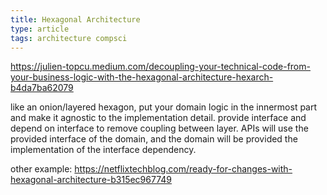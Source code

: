 ```yaml
---
title: Hexagonal Architecture
type: article
tags: architecture compsci
---
```


https://julien-topcu.medium.com/decoupling-your-technical-code-from-your-business-logic-with-the-hexagonal-architecture-hexarch-b4da7ba62079

like an onion/layered hexagon, put your domain logic in the innermost part and make it agnostic to the implementation detail.
provide interface and depend on interface to remove coupling between layer.
APIs will use the provided interface of the domain, and the domain will be provided the implementation of the interface dependency.

other example:
https://netflixtechblog.com/ready-for-changes-with-hexagonal-architecture-b315ec967749
